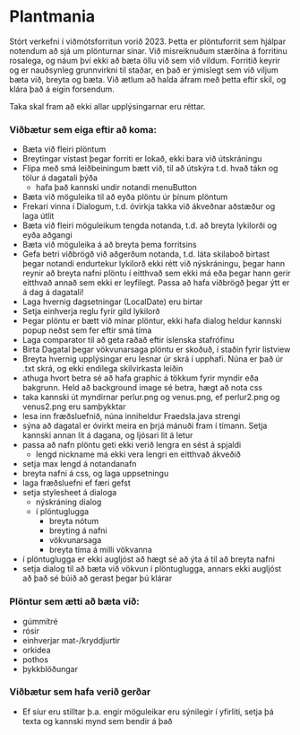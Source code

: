 # Plantmania

Stórt verkefni í viðmótsforritun vorið 2023. Þetta er plöntuforrit sem hjálpar notendum að sjá um plönturnar sínar.
Við misreiknuðum stærðina á forritinu rosalega, og náum því ekki að bæta öllu við sem við vildum. Forritið
keyrir og er nauðsynleg grunnvirkni til staðar, en það er ýmislegt sem við viljum bæta við, breyta og bæta.
Við ætlum að halda áfram með þetta eftir skil, og klára það á eigin forsendum.

Taka skal fram að ekki allar upplýsingarnar eru réttar.

### Viðbætur sem eiga eftir að koma:

- Bæta við fleiri plöntum
- Breytingar vistast þegar forriti er lokað, ekki bara við útskráningu
- Flipa með smá leiðbeiningum bætt við, til að útskýra t.d. hvað tákn og tölur á dagatali þýða
    - hafa það kannski undir notandi menuButton
- Bæta við möguleika til að eyða plöntu úr þínum plöntum
- Frekari vinna í Dialogum, t.d. óvirkja takka við ákveðnar aðstæður og laga útlit
- Bæta við fleiri möguleikum tengda notanda, t.d. að breyta lykilorði og eyða aðgangi
- Bæta við möguleika á að breyta þema forritsins
- Gefa betri viðbrögð við aðgerðum notanda, t.d. láta skilaboð birtast þegar notandi endurtekur lykilorð
  ekki rétt við nýskráningu, þegar hann reynir að breyta nafni plöntu í eitthvað sem ekki má eða
  þegar hann gerir eitthvað annað sem ekki er leyfilegt. Passa að hafa viðbrögð þegar ýtt er á dag á dagatali!
- Laga hvernig dagsetningar (LocalDate) eru birtar
- Setja einhverja reglu fyrir gild lykilorð
- Þegar plöntu er bætt við mínar plöntur, ekki hafa dialog heldur kannski popup neðst sem fer eftir smá tíma
- Laga comparator til að geta raðað eftir íslenska stafrófinu
- Birta Dagatal þegar vökvunarsaga plöntu er skoðuð, í staðin fyrir listview
- Breyta hvernig upplýsingar eru lesnar úr skrá í upphafi. Núna er það úr .txt skrá, og ekki endilega
  skilvirkasta leiðin
- athuga hvort betra sé að hafa graphic á tökkum fyrir myndir eða bakgrunn. Held að background image sé betra, hægt að
  nota css
- taka kannski út myndirnar perlur.png og venus.png, ef perlur2.png og venus2.png eru samþykktar
- lesa inn fræðsluefnið, núna inniheldur Fraedsla.java strengi
- sýna að dagatal er óvirkt meira en þrjá mánuði fram í tímann. Setja kannski annan lit á dagana, og ljósari lit á letur
- passa að nafn plöntu geti ekki verið lengra en sést á spjaldi
    - lengd nickname má ekki vera lengri en eitthvað ákveðið
- setja max lengd á notandanafn
- breyta nafni á css, og laga uppsetningu
- laga fræðsluefni ef færi gefst
- setja stylesheet á dialoga
    - nýskráning dialog
    - í plöntuglugga
        - breyta nótum
        - breyting á nafni
        - vökvunarsaga
        - breyta tíma á milli vökvanna
- í plöntuglugga er ekki augljóst að hægt sé að ýta á til að breyta nafni
- setja dialog til að bæta við vökvun í plöntuglugga, annars ekki augljóst að það sé búið að gerast þegar þú klárar

### Plöntur sem ætti að bæta við:

- gúmmítré
- rósir
- einhverjar mat-/kryddjurtir
- orkidea
- pothos
- þykkblöðungar

### Viðbætur sem hafa verið gerðar

- Ef síur eru stilltar þ.a. engir möguleikar eru sýnilegir í yfirliti, setja þá texta og kannski mynd sem bendir á það
